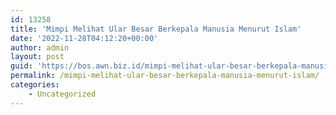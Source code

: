 ```yaml
---
id: 13258
title: 'Mimpi Melihat Ular Besar Berkepala Manusia Menurut Islam'
date: '2022-11-28T04:12:20+00:00'
author: admin
layout: post
guid: 'https://bos.awn.biz.id/mimpi-melihat-ular-besar-berkepala-manusia-menurut-islam/'
permalink: /mimpi-melihat-ular-besar-berkepala-manusia-menurut-islam/
categories:
    - Uncategorized
---
```


